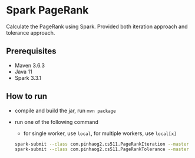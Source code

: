 # Spark PageRank
Calculate the PageRank using Spark. Provided both iteration approach and tolerance approach.

## Prerequisites
- Maven 3.6.3
- Java 11
- Spark 3.3.1

## How to run
- compile and build the jar, run `mvn package`
- run one of the following command
    - for single worker, use `local`, for multiple workers, use `local[x]`

    ``` bash
    spark-submit --class com.pinhaog2.cs511.PageRankIteration --master local[4] target/spark-1.0-SNAPSHOT.jar 2002 40
    spark-submit --class com.pinhaog2.cs511.PageRankTolerance --master local[4] target/spark-1.0-SNAPSHOT.jar 2002 1e-10
    ```
